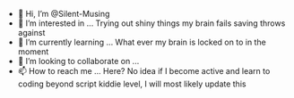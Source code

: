 - 👋 Hi, I’m @Silent-Musing
- 👀 I’m interested in ... Trying out shiny things my brain fails saving throws against
- 🌱 I’m currently learning ... What ever my brain is locked on to in the moment 
- 💞️ I’m looking to collaborate on ...
- 📫 How to reach me ... Here? No idea if I become active and learn to coding beyond script kiddie level, I will most likely update this

<!---
Silent-Musing/Silent-Musing is a ✨ special ✨ repository because its `README.md` (this file) appears on your GitHub profile.
You can click the Preview link to take a look at your changes.
--->
